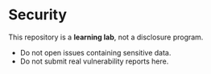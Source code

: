 # Security

This repository is a **learning lab**, not a disclosure program.
- Do not open issues containing sensitive data.
- Do not submit real vulnerability reports here.
